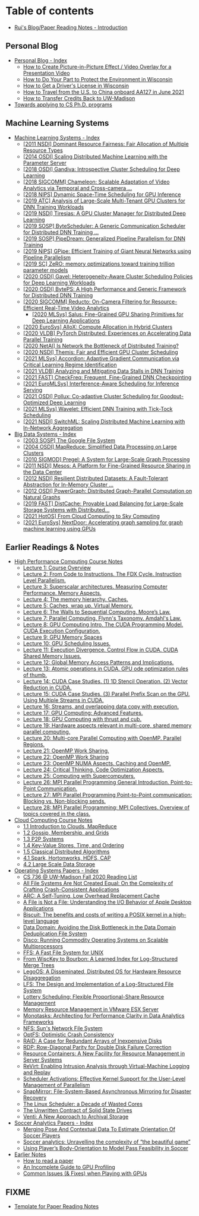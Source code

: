 # Table of contents

* [Rui's Blog/Paper Reading Notes - Introduction](README.md)

## Personal Blog <a href="#blog" id="blog"></a>

* [Personal Blog - Index](blog/blog-index/README.md)
  * [How to Create Picture-in-Picture Effect / Video Overlay for a Presentation Video](blog/blog-index/how-to-create-picture-in-picture-effect-video-overlay-for-a-presentation-video.md)
  * [How to Do Your Part to Protect the Environment in Wisconsin](blog/blog-index/how-to-do-your-part-to-protect-the-environment-in-wisconsin.md)
  * [How to Get a Driver's License in Wisconsin](blog/blog-index/how-to-get-a-drivers-license-in-wisconsin.md)
  * [How to Travel from the U.S. to China onboard AA127 in June 2021](blog/blog-index/aa127-hui-guo-ji.md)
  * [How to Transfer Credits Back to UW-Madison](blog/blog-index/how-to-transfer-credits-back-to-uw-madison.md)
* [Towards applying to CS Ph.D. programs](blog/towards-applying-to-cs-ph.d.-programs.md)

## Machine Learning Systems

* [Machine Learning Systems - Index](machine-learning-systems/machine-learning-systems-index/README.md)
  * [\[2011 NSDI\] Dominant Resource Fairness: Fair Allocation of Multiple Resource Types](machine-learning-systems/machine-learning-systems-index/dominant-resource-fairness-fair-allocation-of-multiple-resource-types.md)
  * [\[2014 OSDI\] Scaling Distributed Machine Learning with the Parameter Server](machine-learning-systems/machine-learning-systems-index/scaling-distributed-machine-learning-with-the-parameter-server.md)
  * [\[2018 OSDI\] Gandiva: Introspective Cluster Scheduling for Deep Learning](machine-learning-systems/machine-learning-systems-index/gandiva-introspective-cluster-scheduling-for-deep-learning.md)
  * [\[2018 SIGCOMM\] Chameleon: Scalable Adaptation of Video Analytics via Temporal and Cross-camera ...](machine-learning-systems/machine-learning-systems-index/2018-sigcomm-chameleon-scalable-adaptation-of-video-analytics-via-temporal-and-cross-camera-....md)
  * [\[2018 NIPS\] Dynamic Space-Time Scheduling for GPU Inference](machine-learning-systems/machine-learning-systems-index/2018-nips-dynamic-space-time-scheduling-for-gpu-inference.md)
  * [\[2019 ATC\] Analysis of Large-Scale Multi-Tenant GPU Clusters for DNN Training Workloads](machine-learning-systems/machine-learning-systems-index/analysis-of-large-scale-multi-tenant-gpu-clusters-for-dnn-training-workloads.md)
  * [\[2019 NSDI\] Tiresias: A GPU Cluster Manager for Distributed Deep Learning](machine-learning-systems/machine-learning-systems-index/tiresias-a-gpu-cluster-manager-for-distributed-deep-learning.md)
  * [\[2019 SOSP\] ByteScheduler: A Generic Communication Scheduler for Distributed DNN Training ...](machine-learning-systems/machine-learning-systems-index/2019-sosp-bytescheduler-a-generic-communication-scheduler-for-distributed-dnn-training-....md)
  * [\[2019 SOSP\] PipeDream: Generalized Pipeline Parallelism for DNN Training](machine-learning-systems/machine-learning-systems-index/pipedream-generalized-pipeline-parallelism-for-dnn-training.md)
  * [\[2019 NIPS\] GPipe: Efficient Training of Giant Neural Networks using Pipeline Parallelism](machine-learning-systems/machine-learning-systems-index/gpipe-efficient-training-of-giant-neural-networks-using-pipeline-parallelism.md)
  * [\[2019 SC\] ZeRO: memory optimizations toward training trillion parameter models](machine-learning-systems/machine-learning-systems-index/2019-sc-zero-memory-optimizations-toward-training-trillion-parameter-models.md)
  * [\[2020 OSDI\] Gavel: Heterogeneity-Aware Cluster Scheduling Policies for Deep Learning Workloads](machine-learning-systems/machine-learning-systems-index/gavel-heterogeneity-aware-cluster-scheduling-policies-for-deep-learning-workloads.md)
  * [\[2020 OSDI\] BytePS: A High Performance and Generic Framework for Distributed DNN Training](machine-learning-systems/machine-learning-systems-index/byteps-a-high-performance-and-generic-framework-for-distributed-dnn-training.md)
  * [\[2020 SIGCOMM\] Reducto: On-Camera Filtering for Resource-Efficient Real-Time Video Analytics](machine-learning-systems/machine-learning-systems-index/2020-sigcomm-reducto-on-camera-filtering-for-resource-efficient-real-time-video-analytics/README.md)
    * [\[2020 MLSys\] Salus: Fine-Grained GPU Sharing Primitives for Deep Learning Applications](machine-learning-systems/machine-learning-systems-index/2020-sigcomm-reducto-on-camera-filtering-for-resource-efficient-real-time-video-analytics/salus-fine-grained-gpu-sharing-primitives-for-deep-learning-applications.md)
  * [\[2020 EuroSys\] AlloX: Compute Allocation in Hybrid Clusters](machine-learning-systems/machine-learning-systems-index/allox-compute-allocation-in-hybrid-clusters.md)
  * [\[2020 VLDB\] PyTorch Distributed: Experiences on Accelerating Data Parallel Training](machine-learning-systems/machine-learning-systems-index/pytorch-distributed-experiences-on-accelerating-data-parallel-training.md)
  * [\[2020 NetAI\] Is Network the Bottleneck of Distributed Training?](machine-learning-systems/machine-learning-systems-index/2020-netai-is-network-the-bottleneck-of-distributed-training.md)
  * [\[2020 NSDI\] Themis: Fair and Efficient GPU Cluster Scheduling](machine-learning-systems/machine-learning-systems-index/themis-fair-and-efficient-gpu-cluster-scheduling.md)
  * [\[2021 MLSys\] Accordion: Adaptive Gradient Communication via Critical Learning Regime Identification](machine-learning-systems/machine-learning-systems-index/accordion-adaptive-gradient-communication-via-critical-learning-regime-identification.md)
  * [\[2021 VLDB\] Analyzing and Mitigating Data Stalls in DNN Training](machine-learning-systems/machine-learning-systems-index/analyzing-and-mitigating-data-stalls-in-dnn-training.md)
  * [\[2021 FAST\] CheckFreq: Frequent, Fine-Grained DNN Checkpointing](machine-learning-systems/machine-learning-systems-index/checkfreq-frequent-fine-grained-dnn-checkpointing.md)
  * [\[2021 EuroMLSys\] Interference-Aware Scheduling for Inference Serving](machine-learning-systems/machine-learning-systems-index/2021-euromlsys-interference-aware-scheduling-for-inference-serving.md)
  * [\[2021 OSDI\] Pollux: Co-adaptive Cluster Scheduling for Goodput-Optimized Deep Learning](machine-learning-systems/machine-learning-systems-index/pollux-co-adaptive-cluster-scheduling-for-goodput-optimized-deep-learning.md)
  * [\[2021 MLSys\] Wavelet: Efficient DNN Training with Tick-Tock Scheduling](machine-learning-systems/machine-learning-systems-index/wavelet-efficient-dnn-training-with-tick-tock-scheduling.md)
  * [\[2021 NSDI\] SwitchML: Scaling Distributed Machine Learning with In-Network Aggregation](machine-learning-systems/machine-learning-systems-index/2021-nsdi-switchml-scaling-distributed-machine-learning-with-in-network-aggregation.md)
* [Big Data Systems - Index](machine-learning-systems/index/README.md)
  * [\[2003 SOSP\] The Google File System](machine-learning-systems/index/the-google-file-system.md)
  * [\[2004 OSDI\] MapReduce: Simplified Data Processing on Large Clusters](machine-learning-systems/index/mapreduce-simplified-data-processing-on-large-clusters.md)
  * [\[2010 SIGMOD\] Pregel: A System for Large-Scale Graph Processing](machine-learning-systems/index/pregel-a-system-for-large-scale-graph-processing.md)
  * [\[2011 NSDI\] Mesos: A Platform for Fine-Grained Resource Sharing in the Data Center](machine-learning-systems/index/mesos-a-platform-for-fine-grained-resource-sharing-in-the-data-center.md)
  * [\[2012 NSDI\] Resilient Distributed Datasets: A Fault-Tolerant Abstraction for In-Memory Cluster ...](machine-learning-systems/index/resilient-distributed-datasets-a-fault-tolerant-abstraction-for-in-memory-cluster-computing.md)
  * [\[2012 OSDI\] PowerGraph: Distributed Graph-Parallel Computation on Natural Graphs](machine-learning-systems/index/powergraph-distributed-graph-parallel-computation-on-natural-graphs.md)
  * [\[2019 FAST\] DistCache: Provable Load Balancing for Large-Scale Storage Systems with Distributed...](machine-learning-systems/index/2019-fast-distcache-provable-load-balancing-for-large-scale-storage-systems-with-distributed....md)
  * [\[2021 HotOS\] From Cloud Computing to Sky Computing](machine-learning-systems/index/from-cloud-computing-to-sky-computing.md)
  * [\[2021 EuroSys\] NextDoor: Accelerating graph sampling for graph machine learning using GPUs](machine-learning-systems/index/accelerating-graph-sampling-for-graph-machine-learning-using-gpus.md)

## Earlier Readings & Notes

* [High Performance Computing Course Notes](earlier-readings-and-notes/cs759-hpc-course-notes/README.md)
  * [Lecture 1: Course Overview](earlier-readings-and-notes/cs759-hpc-course-notes/lecture-1-course-overview.md)
  * [Lecture 2: From Code to Instructions. The FDX Cycle. Instruction Level Parallelism.](earlier-readings-and-notes/cs759-hpc-course-notes/lecture-2-from-code-to-instructions.-the-fdx-cycle.-instruction-level-parallelism..md)
  * [Lecture 3: Superscalar architectures. Measuring Computer Performance. Memory Aspects.](earlier-readings-and-notes/cs759-hpc-course-notes/lecture-3-superscalar-architectures.-measuring-computer-performance.-memory-aspects..md)
  * [Lecture 4: The memory hierarchy. Caches.](earlier-readings-and-notes/cs759-hpc-course-notes/lecture-4-the-memory-hierarchy.-caches..md)
  * [Lecture 5: Caches, wrap up. Virtual Memory.](earlier-readings-and-notes/cs759-hpc-course-notes/lecture-5-caches-wrap-up.-virtual-memory..md)
  * [Lecture 6: The Walls to Sequential Computing. Moore’s Law.](earlier-readings-and-notes/cs759-hpc-course-notes/lecture-6-the-walls-to-sequential-computing.-moores-law..md)
  * [Lecture 7: Parallel Computing. Flynn's Taxonomy. Amdahl's Law.](earlier-readings-and-notes/cs759-hpc-course-notes/lecture-8-parallel-computing.-flynns-taxonomy.-amdahls-law..md)
  * [Lecture 8: GPU Computing Intro. The CUDA Programming Model. CUDA Execution Configuration.](earlier-readings-and-notes/cs759-hpc-course-notes/lecture-8-gpu-computing-intro.-the-cuda-programming-model.-cuda-execution-configuration.md)
  * [Lecture 9: GPU Memory Spaces](earlier-readings-and-notes/cs759-hpc-course-notes/lecture-9.md)
  * [Lecture 10: GPU Scheduling Issues.](earlier-readings-and-notes/cs759-hpc-course-notes/lecture-10-gpu-scheduling-issues..md)
  * [Lecture 11: Execution Divergence. Control Flow in CUDA. CUDA Shared Memory Issues.](earlier-readings-and-notes/cs759-hpc-course-notes/lecture-11-execution-divergence.-control-flow-in-cuda.-global-memory-access-patterns-and.md)
  * [Lecture 12: Global Memory Access Patterns and Implications.](earlier-readings-and-notes/cs759-hpc-course-notes/lecture-12-cuda-shared-memory-issues..md)
  * [Lecture 13: Atomic operations in CUDA. GPU ode optimization rules of thumb.](earlier-readings-and-notes/cs759-hpc-course-notes/lecture-12-cuda-shared-memory-issues.-atomic-operations-in-cuda..md)
  * [Lecture 14: CUDA Case Studies. (1) 1D Stencil Operation. (2) Vector Reduction in CUDA.](earlier-readings-and-notes/cs759-hpc-course-notes/lecture-14-tiling-as-a-programing-pattern-in-cuda.-example-vector-reduction-in-cuda..md)
  * [Lecture 15: CUDA Case Studies. (3) Parallel Prefix Scan on the GPU. Using Multiple Streams in CUDA.](earlier-readings-and-notes/cs759-hpc-course-notes/lecture-15-cuda-optimization-issues.-resource-utilization-issues.-parallel-prefix-scan-on-the-gpu..md)
  * [Lecture 16: Streams, and overlapping data copy with execution.](earlier-readings-and-notes/cs759-hpc-course-notes/lecture-16-streams-and-overlapping-data-copy-with-execution..md)
  * [Lecture 17: GPU Computing: Advanced Features.](earlier-readings-and-notes/cs759-hpc-course-notes/lecture-17-gpu-computing-advanced-features.-unified-memory-usage..md)
  * [Lecture 18: GPU Computing with thrust and cub.](earlier-readings-and-notes/cs759-hpc-course-notes/lecture-18-gpu-computing-with-thrust-and-cub..md)
  * [Lecture 19: Hardware aspects relevant in multi-core, shared memory parallel computing.](earlier-readings-and-notes/cs759-hpc-course-notes/lecture-19-hardware-aspects-relevant-in-multi-core-shared-memory-parallel-computing..md)
  * [Lecture 20: Multi-core Parallel Computing with OpenMP. Parallel Regions.](earlier-readings-and-notes/cs759-hpc-course-notes/lecture-20-multi-core-parallel-computing-with-openmp.-parallel-regions..md)
  * [Lecture 21: OpenMP Work Sharing.](earlier-readings-and-notes/cs759-hpc-course-notes/lecture-21-openmp-work-sharing..md)
  * [Lecture 22: OpenMP Work Sharing](earlier-readings-and-notes/cs759-hpc-course-notes/lecture-22-openmp-work-sharing.md)
  * [Lecture 23: OpenMP NUMA Aspects. Caching and OpenMP.](earlier-readings-and-notes/cs759-hpc-course-notes/lecture-23-openmp-numa-aspects.-caching-and-openmp..md)
  * [Lecture 24: Critical Thinking. Code Optimization Aspects.](earlier-readings-and-notes/cs759-hpc-course-notes/lecture-24-critical-thinking.-code-optimizatino-aspects..md)
  * [Lecture 25: Computing with Supercomputers.](earlier-readings-and-notes/cs759-hpc-course-notes/lecture-25-computing-with-supercomputers..md)
  * [Lecture 26: MPI Parallel Programming General Introduction. Point-to-Point Communication.](earlier-readings-and-notes/cs759-hpc-course-notes/lecture-26-mpi-parallel-programming-general-introduction.-point-to-point-communication..md)
  * [Lecture 27: MPI Parallel Programming Point-to-Point communication: Blocking vs. Non-blocking sends.](earlier-readings-and-notes/cs759-hpc-course-notes/lecture-27-mpi-parallel-programming-point-to-point-communication-blocking-vs.-non-blocking-sends..md)
  * [Lecture 28: MPI Parallel Programming: MPI Collectives. Overview of topics covered in the class.](earlier-readings-and-notes/cs759-hpc-course-notes/lecture-28-mpi-parallel-programming-mpi-collectives.-overview-of-topics-covered-in-the-class..md)
* [Cloud Computing Course Notes](earlier-readings-and-notes/cloud-computing-course-notes/README.md)
  * [1.1 Introduction to Clouds, MapReduce](earlier-readings-and-notes/cloud-computing-course-notes/1.1-introduction-to-clouds-mapreduce.md)
  * [1.2 Gossip, Membership, and Grids](earlier-readings-and-notes/cloud-computing-course-notes/1.2-gossip-membership-and-grids.md)
  * [1.3 P2P Systems](earlier-readings-and-notes/cloud-computing-course-notes/1.3-p2p-systems.md)
  * [1.4 Key-Value Stores, Time, and Ordering](earlier-readings-and-notes/cloud-computing-course-notes/1.4-key-value-stores-time-and-ordering.md)
  * [1.5 Classical Distributed Algorithms](earlier-readings-and-notes/cloud-computing-course-notes/1.5-classical-distributed-algorithms.md)
  * [4.1 Spark, Hortonworks, HDFS, CAP](earlier-readings-and-notes/cloud-computing-course-notes/4.1-spark-hortonworks-hdfs-cap.md)
  * [4.2 Large Scale Data Storage](earlier-readings-and-notes/cloud-computing-course-notes/4.2-large-scale-data-storage.md)
* [Operating Systems Papers - Index](earlier-readings-and-notes/index/README.md)
  * [CS 736 @ UW-Madison Fall 2020 Reading List](earlier-readings-and-notes/index/cs-736-uw-madison-fall-2020-reading-list.md)
  * [All File Systems Are Not Created Equal: On the Complexity of Crafting Crash-Consistent Applications](earlier-readings-and-notes/index/all-file-systems-are-not-created-equal-on-the-complexity-of-crafting-crash-consistent-applications.md)
  * [ARC: A Self-Tuning, Low Overhead Replacement Cache](earlier-readings-and-notes/index/arc-a-self-tuning-low-overhead-replacement-cache.md)
  * [A File is Not a File: Understanding the I/O Behavior of Apple Desktop Applications](earlier-readings-and-notes/index/a-file-is-not-a-file-understanding-the-i-o-behavior-of-apple-desktop-applications.md)
  * [Biscuit: The benefits and costs of writing a POSIX kernel in a high-level language](earlier-readings-and-notes/index/biscuit-the-benefits-and-costs-of-writing-a-posix-kernel-in-a-high-level-language.md)
  * [Data Domain: Avoiding the Disk Bottleneck in the Data Domain Deduplication File System](earlier-readings-and-notes/index/data-domain-avoiding-the-disk-bottleneck-in-the-data-domain-deduplication-file-system.md)
  * [Disco: Running Commodity Operating Systems on Scalable Multiprocessors](earlier-readings-and-notes/index/disco-running-commodity-operating-systems-on-scalable-multiprocessors.md)
  * [FFS: A Fast File System for UNIX](earlier-readings-and-notes/index/ffs-a-fast-file-system-for-unix.md)
  * [From WiscKey to Bourbon: A Learned Index for Log-Structured Merge Trees](earlier-readings-and-notes/index/from-wisckey-to-bourbon-a-learned-index-for-log-structured-merge-trees.md)
  * [LegoOS: A Disseminated, Distributed OS for Hardware Resource Disaggregation](earlier-readings-and-notes/index/legoos-a-disseminated-distributed-os-for-hardware-resource-disaggregation.md)
  * [LFS: The Design and Implementation of a Log-Structured File System](earlier-readings-and-notes/index/lfs-the-design-and-implementation-of-a-log-structured-file-system.md)
  * [Lottery Scheduling: Flexible Proportional-Share Resource Management](earlier-readings-and-notes/index/lottery-scheduling-flexible-proportional-share-resource-management.md)
  * [Memory Resource Management in VMware ESX Server](earlier-readings-and-notes/index/memory-resource-management-in-vmware-esx-server.md)
  * [Monotasks: Architecting for Performance Clarity in Data Analytics Frameworks](earlier-readings-and-notes/index/monotasks-architecting-for-performance-clarity-in-data-analytics-frameworks.md)
  * [NFS: Sun's Network File System](earlier-readings-and-notes/index/nfs-suns-network-file-system.md)
  * [OptFS: Optimistic Crash Consistency](earlier-readings-and-notes/index/optfs-optimistic-crash-consistency.md)
  * [RAID: A Case for Redundant Arrays of Inexpensive Disks](earlier-readings-and-notes/index/raid-a-case-for-redundant-arrays-of-inexpensive-disks.md)
  * [RDP: Row-Diagonal Parity for Double Disk Failure Correction](earlier-readings-and-notes/index/rdp-row-diagonal-parity-for-double-disk-failure-correction.md)
  * [Resource Containers: A New Facility for Resource Management in Server Systems](earlier-readings-and-notes/index/resource-containers-a-new-facility-for-resource-management-in-server-systems.md)
  * [ReVirt: Enabling Intrusion Analysis through Virtual-Machine Logging and Replay](earlier-readings-and-notes/index/revirt-enabling-intrusion-analysis-through-virtual-machine-logging-and-replay.md)
  * [Scheduler Activations: Effective Kernel Support for the User-Level Management of Parallelism](earlier-readings-and-notes/index/scheduler-activations-effective-kernel-support-for-the-user-level-management-of-parallelism.md)
  * [SnapMirror: File-System-Based Asynchronous Mirroring for Disaster Recovery](earlier-readings-and-notes/index/snapmirror-file-system-based-asynchronous-mirroring-for-disaster-recovery.md)
  * [The Linux Scheduler: a Decade of Wasted Cores](earlier-readings-and-notes/index/the-linux-scheduler-a-decade-of-wasted-cores.md)
  * [The Unwritten Contract of Solid State Drives](earlier-readings-and-notes/index/the-unwritten-contract-of-solid-state-drives.md)
  * [Venti: A New Approach to Archival Storage](earlier-readings-and-notes/index/venti-a-new-approach-to-archival-storage.md)
* [Soccer Analytics Papers - Index](earlier-readings-and-notes/soccer-analytics-index/README.md)
  * [Merging Pose And Contextual Data To Estimate Orientation Of Soccer Players](earlier-readings-and-notes/soccer-analytics-index/merging-pose-and-contextual-data-to-estimate-orientation-of-soccer-players.md)
  * [Soccer analytics: Unravelling the complexity of “the beautiful game”](earlier-readings-and-notes/soccer-analytics-index/soccer-analytics-unravelling-the-complexity-of-the-beautiful-game.md)
  * [Using Player’s Body-Orientation to Model Pass Feasibility in Soccer](earlier-readings-and-notes/soccer-analytics-index/using-players-body-orientation-to-model-pass-feasibility-in-soccer.md)
* [Earlier Notes](earlier-readings-and-notes/earlier-notes/README.md)
  * [How to read a paper](earlier-readings-and-notes/earlier-notes/how-to-read-a-paper.md)
  * [An Incomplete Guide to GPU Profiling](earlier-readings-and-notes/earlier-notes/an-incomplete-guide-to-gpu-profiling.md)
  * [Common Issues (& Fixes) when Playing with GPUs](earlier-readings-and-notes/earlier-notes/common-issues-and-fixes-when-playing-with-gpus.md)

## FIXME

* [Template for Paper Reading Notes](fixme/template.md)
